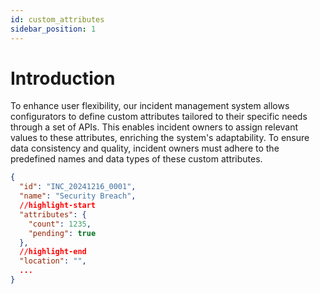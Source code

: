 ```yaml
---
id: custom_attributes
sidebar_position: 1
---
```


# Introduction 

To enhance user flexibility, our incident management system allows configurators to define custom attributes tailored to their specific needs through a set of APIs. This enables incident owners to assign relevant values to these attributes, enriching the system's adaptability. To ensure data consistency and quality, incident owners must adhere to the predefined names and data types of these custom attributes.

```json showLineNumbers title='example of a incident with attributes'
{
  "id": "INC_20241216_0001",
  "name": "Security Breach",
  //highlight-start
  "attributes": {
    "count": 1235,
    "pending": true
  },
  //highlight-end
  "location": "",
  ...
}
```
